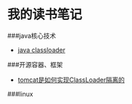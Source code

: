 # 我的读书笔记
###java核心技术
- [java classloader](./classloader.md)

###开源容器、框架
- [tomcat是如何实现ClassLoader隔离的](./tomcat_classloader.md) 
 
###linux


